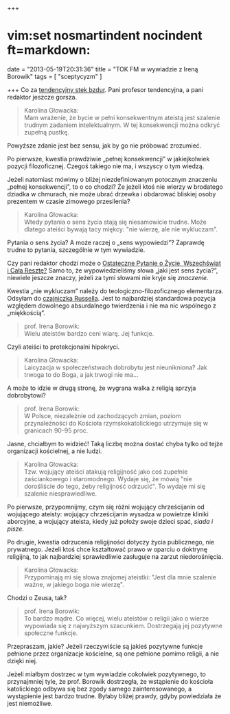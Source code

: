 +++
# vim:set nosmartindent nocindent ft=markdown:
date = "2013-05-19T20:31:36"
title = "TOK FM  w wywiadzie z Ireną Borowik"
tags = [ "sceptycyzm" ]

+++
Co za [tendencyjny stek
bzdur](http://www.tokfm.pl/Tokfm/1,103085,13101833,_Trudno_o_konsekwentnego_ateiste__Bywaja_tacy__ktorzy.html).
Pani profesor tendencyjna, a pani redaktor jeszcze gorsza.

> Karolina Głowacka:  
Mam wrażenie, że bycie w pełni konsekwentnym ateistą jest szalenie trudnym
zadaniem intelektualnym. W tej konsekwencji można odkryć zupełną pustkę.

<!--more-->

Powyższe zdanie jest bez sensu, jak by go nie próbować zrozumieć.

Po pierwsze, kwestia prawdziwie „pełnej konsekwencji” w jakiejkolwiek pozycji
filozoficznej. Czegoś takiego nie ma, i wszyscy o tym wiedzą.

Jeżeli natomiast mówimy o bliżej niezdefiniowanym potocznym znaczeniu „pełnej
konsekwencji”, to o co chodzi? Że jeżeli ktoś nie wierzy w brodatego dziadka w
chmurach, nie może ubrać drzewka i obdarować bliskiej osoby prezentem w czasie
zimowego przesilenia?

> Karolina Głowacka:  
Wtedy pytania o sens życia stają się niesamowicie trudne. Może dlatego ateiści
bywają tacy miękcy: "nie wierzę, ale nie wykluczam".

Pytania o sens życia? A może raczej o „sens wypowiedzi”? Zaprawdę trudne to
pytania, szczególnie w tym wywiadzie.

Czy pani redaktor chodzi może o [Ostateczne Pytanie o Życie, Wszechświat i Całą
Resztę?](http://pl.wikipedia.org/wiki/Wielkie_Pytanie_o_%C5%BBycie,_Wszech%C5%9Bwiat_i_ca%C5%82%C4%85_reszt%C4%99
"Co otrzymasz kiedy pomnożysz sześć przez dziewięć?" ) Samo to, że
wypowiedzieliśmy słowa „jaki jest sens życia?”, niewiele jeszcze znaczy, jeżeli
za tymi słowami nie kryje się _znaczenie._

Kwestia „nie wykluczam” należy do teologiczno-filozoficznego elementarza.
Odsyłam do [czajniczka
Russella](http://pl.wikipedia.org/wiki/Czajniczek_Russella). Jest to najbardziej
standardowa pozycja względem dowolnego absurdalnego twierdzenia i nie ma nic
wspólnego z „miękkością”.

> prof. Irena Borowik:  
Wielu ateistów bardzo ceni wiarę. Jej funkcje.

Czyli ateiści to protekcjonalni hipokryci.

> Karolina Głowacka:  
Laicyzacja w społeczeństwach dobrobytu jest nieunikniona? Jak trwoga to do
Boga, a jak trwogi nie ma...

A może to idzie w drugą stronę, że wygrana walka z religią sprzyja
dobrobytowi?

> prof. Irena Borowik:  
W Polsce, niezależnie od zachodzących zmian, poziom przynależności do Kościoła
rzymskokatolickiego utrzymuje się w granicach 90-95 proc.

Jasne, chciałbym to widzieć! Taką liczbę można dostać chyba tylko od tejże
organizacji kościelnej, a nie ludzi.

> Karolina Głowacka:  
Tzw. wojujący ateiści atakują religijność jako coś zupełnie zaściankowego i
staromodnego. Wydaje się, że mówią "nie dorośliście do tego, żeby religijność
odrzucić". To wydaje mi się szalenie niesprawiedliwe.

Po pierwsze, przypomnijmy, czym się różni wojujący chrześcijanin od wojującego
ateisty: wojujący chrześcijanin wysadza w powietrze kliniki aborcyjne, a
wojujący ateista, kiedy już położy swoje dzieci spać, _siada i pisze._

Po drugie, kwestia odrzucenia religijności dotyczy życia publicznego, nie
prywatnego. Jeżeli ktoś chce kształtować prawo w oparciu o doktrynę religijną,
to jak najbardziej sprawiedliwie zasługuje na zarzut niedorośnięcia.

> Karolina Głowacka:  
Przypominają mi się słowa znajomej ateistki: "Jest dla mnie szalenie ważne, w
jakiego boga nie wierzę".

Chodzi o Zeusa, tak?

> prof. Irena Borowik:  
To bardzo mądre. Co więcej, wielu ateistów o religii jako o wierze wypowiada
się z najwyższym szacunkiem. Dostrzegają jej pozytywne społeczne funkcje.

Przepraszam, jakie? Jeżeli rzeczywiście są jakieś pozytywne funkcje pełnione
przez organizacje kościelne, są one pełnione pomimo religii, a nie dzięki
niej.

Jeżeli miałbym dostrzec w tym wywiadzie cokolwiek pozytywnego, to przynajmniej
tyle, że prof. Borowik dostrzegła, że wstąpienie do kościoła katolickiego
odbywa się bez zgody samego zainteresowanego, a wystąpienie jest bardzo
trudne. Byłaby bliżej prawdy, gdyby powiedziała że jest niemożliwe.
